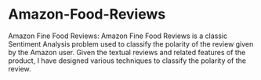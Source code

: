 # Amazon-Food-Reviews

Amazon Fine Food Reviews: Amazon Fine Food Reviews is a classic Sentiment Analysis problem used to classify the polarity of the review given by the Amazon user. Given the textual reviews and related features of the product, I have designed various techniques to classify the polarity of the review.
